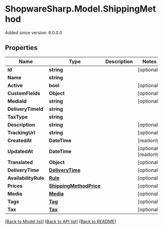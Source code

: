 # ShopwareSharp.Model.ShippingMethod
Added since version: 6.0.0.0

## Properties

Name | Type | Description | Notes
------------ | ------------- | ------------- | -------------
**Id** | **string** |  | [optional] 
**Name** | **string** |  | 
**Active** | **bool** |  | [optional] 
**CustomFields** | **Object** |  | [optional] 
**MediaId** | **string** |  | [optional] 
**DeliveryTimeId** | **string** |  | 
**TaxType** | **string** |  | 
**Description** | **string** |  | [optional] 
**TrackingUrl** | **string** |  | [optional] 
**CreatedAt** | **DateTime** |  | [readonly] 
**UpdatedAt** | **DateTime** |  | [optional] [readonly] 
**Translated** | **Object** |  | [optional] 
**DeliveryTime** | [**DeliveryTime**](DeliveryTime.md) |  | [optional] 
**AvailabilityRule** | [**Rule**](Rule.md) |  | [optional] 
**Prices** | [**ShippingMethodPrice**](ShippingMethodPrice.md) |  | [optional] 
**Media** | [**Media**](Media.md) |  | [optional] 
**Tags** | [**Tag**](Tag.md) |  | [optional] 
**Tax** | [**Tax**](Tax.md) |  | [optional] 

[[Back to Model list]](../README.md#documentation-for-models) [[Back to API list]](../README.md#documentation-for-api-endpoints) [[Back to README]](../README.md)

